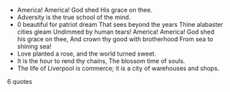  - America! America! God shed His grace on thee.
 - Adversity is the true school of the mind.
 - 0 beautiful for patriot dream That sees beyond the years Thine alabaster cities gleam Undimmed by human tears! America! America! God shed his grace on thee, And crown thy good with brotherhood From sea to shining sea!
 - Love planted a rose, and the world turned sweet.
 - It is the hour to rend thy chains, The blossom time of souls.
 - The life of Liverpool is commerce; it is a city of warehouses and shops.

6 quotes